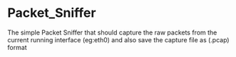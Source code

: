# Packet_Sniffer
The simple Packet Sniffer that should capture the raw packets from the current running interface (eg:eth0) and also save the capture file as (.pcap) format
